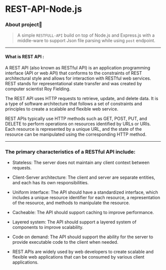 # REST-API-Node.js

### About project🧬
>A simple ```RESTFULL-API``` build on top of Node.js and Express.js with a middle-ware to support Json file parsing while using ```post``` endpoint. 

---

#### What is REST API :

A REST API (also known as RESTful API) is an application programming interface (API or web API) that conforms to the constraints of REST architectural style and allows for interaction with RESTful web services. REST stands for representational state transfer and was created by computer scientist Roy Fielding.

The REST API uses HTTP requests to retrieve, update, and delete data. It is a type of software architecture that follows a set of constraints and principles to create a scalable and flexible web service.

REST APIs typically use HTTP methods such as GET, POST, PUT, and DELETE to perform operations on resources identified by URLs or URIs. Each resource is represented by a unique URL, and the state of the resource can be manipulated using the corresponding HTTP method.

---

### The primary characteristics of a RESTful API include:

- Stateless: The server does not maintain any client context between requests.

- Client-Server architecture: The client and server are separate entities, and each has its own responsibilities.

- Uniform interface: The API should have a standardized interface, which includes a unique resource identifier for each resource, a representation of the resource, and methods to manipulate the resource.

- Cacheable: The API should support caching to improve performance.

- Layered system: The API should support a layered system of components to improve scalability.

- Code on demand: The API should support the ability for the server to provide executable code to the client when needed.

- REST APIs are widely used by web developers to create scalable and flexible web applications that can be consumed by various client applications.
